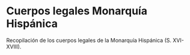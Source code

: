 # Cuerpos legales Monarquía Hispánica

Recopilación de los cuerpos legales de la Monarquía Hispánica (S. XVI-XVIII). 
